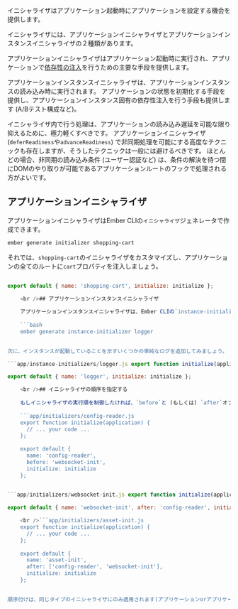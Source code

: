 イニシャライザはアプリケーション起動時にアプリケーションを設定する機会を提供します。

イニシャライザには、アプリケーションイニシャライザとアプリケーションインスタンスイニシャライザの２種類があります。

アプリケーションイニシャライザはアプリケーション起動時に実行され、アプリケーションで[依存性の注入](../dependency-injection)を行うための主要な手段を提供します。

アプリケーションインスタンスイニシャライザは、アプリケーションインスタンスの読み込み時に実行されます。 アプリケーションの状態を初期化する手段を提供し、アプリケーションインスタンス固有の依存性注入を行う手段も提供します (A/Bテスト構成など)。

イニシャライザ内で行う処理は、アプリケーションの読み込み遅延を可能な限り抑えるために、極力軽くすべきです。 アプリケーションイニシャライザ (`deferReadiness`や`advanceReadiness`) で非同期処理を可能にする高度なテクニックも存在しますが、そうしたテクニックは一般には避けるべきです。 ほとんどの場合、非同期の読み込み条件 (ユーザー認証など) は、条件の解決を待つ間にDOMのやり取りが可能であるアプリケーションルートのフックで処理される方がよいです。

## アプリケーションイニシャライザ

アプリケーションイニシャライザはEmber CLIの`イニシャライザ`ジェネレータで作成できます。

```bash
ember generate initializer shopping-cart
```

それでは、`shopping-cart`のイニシャライザをカスタマイズし、アプリケーションの全てのルートに`cart`プロパティを注入しましょう。

```app/initializers/shopping-cart.js export function initialize(application) { application.inject('route', 'cart', 'service:shopping-cart'); };

export default { name: 'shopping-cart', initialize: initialize };

    <br />## アプリケーションインスタンスイニシャライザ
    
    アプリケーションインスタンスイニシャライザは、Ember CLIの`instance-initializer`ジェネレータを使用して、次のように作成できます。
    
    ```bash
    ember generate instance-initializer logger
    

次に、インスタンスが起動していることを示すいくつかの単純なログを追加してみましょう。

```app/instance-initializers/logger.js export function initialize(applicationInstance) { let logger = applicationInstance.lookup('logger:main'); logger.log('Hello from the instance initializer!'); }

export default { name: 'logger', initialize: initialize };

    <br />## イニシャライザの順序を指定する
    
    もしイニシャライザの実行順を制御したければ、`before`と (もしくは) `after`オプションを使用します。
    
    ```app/initializers/config-reader.js
    export function initialize(application) {
      // ... your code ...
    };
    
    export default {
      name: 'config-reader',
      before: 'websocket-init',
      initialize: initialize
    };
    

```app/initializers/websocket-init.js export function initialize(application) { // ... your code ... };

export default { name: 'websocket-init', after: 'config-reader', initialize: initialize };

    <br />```app/initializers/asset-init.js
    export function initialize(application) {
      // ... your code ...
    };
    
    export default {
      name: 'asset-init',
      after: ['config-reader', 'websocket-init'],
      initialize: initialize
    };
    

順序付けは、同じタイプのイニシャライザにのみ適用されます(アプリケーションorアプリケーションインスタンス) 。 アプリケーションイニシャライザは、常にアプリケーションインスタンスイニシャライザより前に実行されます。